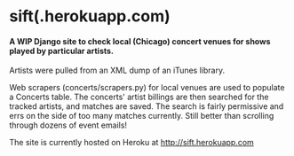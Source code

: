 # sift(.herokuapp.com)
#### A WIP Django site to check local (Chicago) concert venues for shows played by particular artists.

Artists were pulled from an XML dump of an iTunes library.

Web scrapers (concerts/scrapers.py) for local venues are used to populate a Concerts table.  The concerts' artist billings are then searched for the tracked artists, and matches are saved.  The search is fairly permissive and errs on the side of too many matches currently.  Still better than scrolling through dozens of event emails!

The site is currently hosted on Heroku at http://sift.herokuapp.com
